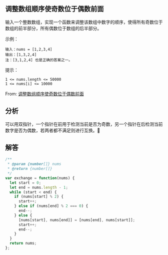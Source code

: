## 调整数组顺序使奇数位于偶数前面

输入一个整数数组，实现一个函数来调整该数组中数字的顺序，使得所有奇数位于数组的前半部分，所有偶数位于数组的后半部分。

示例：

```
输入：nums = [1,2,3,4]
输出：[1,3,2,4]
注：[3,1,2,4] 也是正确的答案之一。
```

提示：

```
1 <= nums.length <= 50000
1 <= nums[i] <= 10000
```

From: [调整数组顺序使奇数位于偶数前面](https://leetcode-cn.com/problems/diao-zheng-shu-zu-shun-xu-shi-qi-shu-wei-yu-ou-shu-qian-mian-lcof)

## 分析

可以用双指针，一个指针在前用于检测当前是否为奇数，另一个指针在后检测当前数字是否为偶数，若两者都不满足则进行互换。

## 解答

```javascript
/**
 * @param {number[]} nums
 * @return {number[]}
 */
var exchange = function(nums) {
  let start = 0;
  let end = nums.length - 1;
  while (start < end) {
    if (nums[start] % 2) {
      start++;
    } else if (nums[end] % 2 === 0) {
      end--;
    } else {
      [nums[start], nums[end]] = [nums[end], nums[start]];
      start++;
      end--;
    }
  }
  return nums;
};
```
